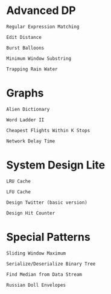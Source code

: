 # Advanced DP

    Regular Expression Matching

    Edit Distance

    Burst Balloons

    Minimum Window Substring

    Trapping Rain Water

# Graphs

    Alien Dictionary

    Word Ladder II

    Cheapest Flights Within K Stops

    Network Delay Time

# System Design Lite

    LRU Cache

    LFU Cache

    Design Twitter (basic version)

    Design Hit Counter

# Special Patterns

    Sliding Window Maximum

    Serialize/Deserialize Binary Tree

    Find Median from Data Stream

    Russian Doll Envelopes